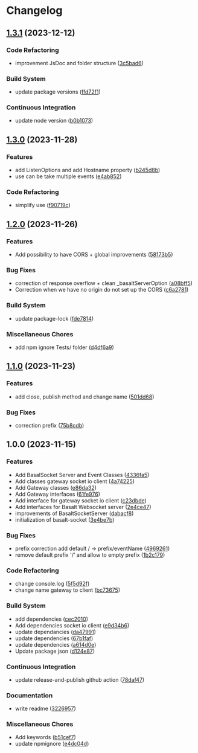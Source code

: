 # Changelog

## [1.3.1](https://github.com/Basalt-Lab/basalt-socket/compare/v1.3.0...v1.3.1) (2023-12-12)


### Code Refactoring

* improvement JsDoc and folder structure ([3c5bad6](https://github.com/Basalt-Lab/basalt-socket/commit/3c5bad66a44b07a9ab9e60305dd3f5b2f7f9f99b))


### Build System

* update package versions ([ffd72f1](https://github.com/Basalt-Lab/basalt-socket/commit/ffd72f195b8e698b76da00660722576a3faa03ea))


### Continuous Integration

* update node version ([b0b1073](https://github.com/Basalt-Lab/basalt-socket/commit/b0b10733221ab793a2a89b447e1e029319a83964))

## [1.3.0](https://github.com/Basalt-Lab/basalt-socket/compare/v1.2.0...v1.3.0) (2023-11-28)


### Features

* add ListenOptions and add Hostname property ([b245d8b](https://github.com/Basalt-Lab/basalt-socket/commit/b245d8b0cee2f7ad5fb6aec08820cebb4b983f39))
* use can be take multiple events ([e4ab852](https://github.com/Basalt-Lab/basalt-socket/commit/e4ab852abc202516ede37aa107c932a81ddfc0a8))


### Code Refactoring

* simplify use ([f90719c](https://github.com/Basalt-Lab/basalt-socket/commit/f90719cfefe1a4b0f60a8b7aadda0e9593c14c16))

## [1.2.0](https://github.com/Basalt-Lab/basalt-socket/compare/v1.1.0...v1.2.0) (2023-11-26)


### Features

* Add possibility to have CORS + global improvements ([58173b5](https://github.com/Basalt-Lab/basalt-socket/commit/58173b57ebbe082386ba3309317ec393984a1fc5))


### Bug Fixes

* correction of response overflow + clean _basaltServerOption ([a08bff5](https://github.com/Basalt-Lab/basalt-socket/commit/a08bff567f5277a742d0ad7ad9c1d831e9c702df))
* Correction when we have no origin do not set up the CORS ([c6a2781](https://github.com/Basalt-Lab/basalt-socket/commit/c6a27814b0899efb31588bab409aa30718037f49))


### Build System

* update package-lock ([fde7814](https://github.com/Basalt-Lab/basalt-socket/commit/fde7814bba137a741515d51bd6f81b986224db71))


### Miscellaneous Chores

* add npm ignore Tests/ folder ([d4df6a9](https://github.com/Basalt-Lab/basalt-socket/commit/d4df6a915df484233be3c90df0843d69eaf4fe75))

## [1.1.0](https://github.com/Basalt-Lab/basalt-socket/compare/v1.0.0...v1.1.0) (2023-11-23)


### Features

* add close, publish method and change name ([501dd68](https://github.com/Basalt-Lab/basalt-socket/commit/501dd681c480924cb5c45ba57f72b77944f741b1))


### Bug Fixes

* correction prefix ([75b8cdb](https://github.com/Basalt-Lab/basalt-socket/commit/75b8cdb1dce5cb71edca9b1538f513a98027e5fa))

## 1.0.0 (2023-11-15)


### Features

* Add BasalSocket Server and Event Classes ([4336fa5](https://github.com/Basalt-Lab/basalt-socket/commit/4336fa504ab32af9e330b19e6223963aa2a8fc48))
* Add classes gateway socket io client ([4a74225](https://github.com/Basalt-Lab/basalt-socket/commit/4a74225715e75f9ee31ab8caea8b57c62ec4dece))
* Add Gateway classes ([e86da32](https://github.com/Basalt-Lab/basalt-socket/commit/e86da32168420ce37a3b9bf2273397687a9c8ee2))
* Add Gateway interfaces ([61fe976](https://github.com/Basalt-Lab/basalt-socket/commit/61fe9764cd6e8718c22d434c834add65b5c4dbc3))
* Add interface for gateway socket io client ([c23dbde](https://github.com/Basalt-Lab/basalt-socket/commit/c23dbde1a7a5a3768dcb4918c7a7b1396873e4bd))
* Add interfaces for Basalt Websocket server ([2e4ce47](https://github.com/Basalt-Lab/basalt-socket/commit/2e4ce47b9de03cd821df847e89fbc38c6068e649))
* improvements of BasaltSocketServer ([dabacf8](https://github.com/Basalt-Lab/basalt-socket/commit/dabacf8baccd8e0e85a5f6f05f8430716ad0b215))
* initialization of basalt-socket ([3e4be7b](https://github.com/Basalt-Lab/basalt-socket/commit/3e4be7b0bff46c4cd79d2bbdf8dd12190bd231ff))


### Bug Fixes

* prefix correction add default / -&gt; prefix/eventName ([4969261](https://github.com/Basalt-Lab/basalt-socket/commit/4969261c507466e658981526dfc653926aba4092))
* remove default prefix '/' and allow to empty prefix ([1b2c179](https://github.com/Basalt-Lab/basalt-socket/commit/1b2c1796010bdefc19523bef1d5613a9274e9df3))


### Code Refactoring

* change console.log ([5f5d92f](https://github.com/Basalt-Lab/basalt-socket/commit/5f5d92ff6ff48c708b321ac420a3fe4a8066c29a))
* change name gateway to client ([bc73675](https://github.com/Basalt-Lab/basalt-socket/commit/bc73675f3f3908462a292e687b76b12e39320a98))


### Build System

* add dependencies ([cec2010](https://github.com/Basalt-Lab/basalt-socket/commit/cec20105118479f5db224080fcd29076a37d2c1e))
* Add dependencies socket io client ([e9d34b6](https://github.com/Basalt-Lab/basalt-socket/commit/e9d34b6d1b0bc777108ce43d92929dc015a385b8))
* update dependancies ([da47991](https://github.com/Basalt-Lab/basalt-socket/commit/da479911a9850b34dd1e2559bc740c40e032d88b))
* update dependencies ([67b1faf](https://github.com/Basalt-Lab/basalt-socket/commit/67b1faf41ce6d9e7bc2c8b8de466511675be2f50))
* update dependencies ([a614d0e](https://github.com/Basalt-Lab/basalt-socket/commit/a614d0e3347042604bcb17e7a362e3ab1628d37c))
* Update package json ([d124e87](https://github.com/Basalt-Lab/basalt-socket/commit/d124e876cc10c44f26498ccd1ad533f60670c5b4))


### Continuous Integration

* update release-and-publish github action ([78daf47](https://github.com/Basalt-Lab/basalt-socket/commit/78daf47b207d4c1947b59031375b6a8ae07ca32f))


### Documentation

* write readme ([3226957](https://github.com/Basalt-Lab/basalt-socket/commit/322695778a8fae9f7bebe5246f9b54b82273e521))


### Miscellaneous Chores

* Add keywords ([b51cef7](https://github.com/Basalt-Lab/basalt-socket/commit/b51cef75c44e92b4f3ac74c4287273c17f824aac))
* update npmignore ([e4dc04d](https://github.com/Basalt-Lab/basalt-socket/commit/e4dc04d051a59a0b81890b13633160e7ce078b45))
